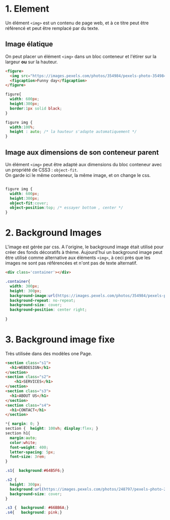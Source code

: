 # 1. Element <img>
Un élément `<img>` est un contenu de page web, et à ce titre peut être référencé et peut être remplacé par du texte.
## Image élatique
On peut placer un élément `<img>` dans un bloc conteneur et l'étirer sur la largeur __ou__ sur la hauteur. 

```html
<figure>
  <img src="https://images.pexels.com/photos/354984/pexels-photo-354984.jpeg?w=1260&h=750&auto=compress&cs=tinysrgb" alt="">
  <figcaption>Funny day</figcaption>
</figure>
```
```css
figure{
  width: 600px;
  height:300px;
  border:1px solid black;
}

figure img {
  width:100%;
  height : auto; /* la hauteur s'adapte automatiquement */
}
```
## Image aux dimensions de son conteneur parent
Un élément `<img>` peut être adapté aux dimensions du bloc conteneur avec un propriété de CSS3 : `object-fit`.  
On garde ici le même conteneur, la même image, et on change le css.
```css

figure img {
  width: 600px;
  height:300px;
  object-fit:cover;
  object-position:top; /* essayer bottom , center */
}
```
# 2. Background Images
L'image est gérée par css. A l'origine, le background image était utilisé pour créer des fonds décoratifs à thème.
Aujourd'hui un background image peut être utilisé comme alternative aux éléments `<img>`, à ceci près que les images ne sont pas référencées et n'ont pas de texte alternatif. 

```html
<div class='container'></div>
``` 
```css
.container{
  width: 300px;
  height: 300px;
  background-image:url(https://images.pexels.com/photos/354984/pexels-photo-354984.jpeg?w=1260&h=750&auto=compress&cs=tinysrgb);
  background-repeat: no-repeat;
  background-size: cover;
  background-position: center right;
  
}
```

# 3. Background image fixe
Très utilisée dans des modèles one Page.
```html
<section class="s1">
  <h1>WEBDESIGN</h1>
</section>
<section class="s2">
    <h1>SERVICES</h1>
</section>
<section class="s3">
  <h1>ABOUT US</h1>
</section>
<section class="s4">
  <h1>CONTACT</h1>
</section>
```
```css
*{ margin: 0; }
section {  height: 100vh; display:flex; }
section h1{
  margin:auto; 
  color:white;
  font-weight: 400;
  letter-spacing: 5px;
  font-size: 3rem;
}

.s1{  background:#64B5F6;}

.s2 {
  height: 300px;
  background:url(https://images.pexels.com/photos/248797/pexels-photo-248797.jpeg?w=940&h=650&auto=compress&cs=tinysrgb) no-repeat fixed center center;
  background-size: cover;
}

.s3 {  background: #66BB6A;}
.s4{   background: pink;}

```
